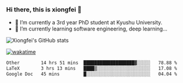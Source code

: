 ### Hi there, this is xiongfei 👋


- 🔭 I’m currently a 3rd year PhD student at Kyushu University.
- 🌱 I’m currently learning software engineering, deep learning...

<!--
**X1on9f31/X1on9f31** is a ✨ _special_ ✨ repository because its `README.md` (this file) appears on your GitHub profile.
Here are some ideas to get you started:
-->

![Xiongfei's GitHub stats](https://github-readme-stats.vercel.app/api?username=X1on9f31)


[![wakatime](https://wakatime.com/badge/user/9e8d5516-d162-43e7-9563-87295d455a71.svg)](https://wakatime.com/@9e8d5516-d162-43e7-9563-87295d455a71)

<!--START_SECTION:waka-->

```txt
Other        14 hrs 51 mins  ███████████████████▓░░░░░   78.88 %
LaTeX        3 hrs 13 mins   ████▒░░░░░░░░░░░░░░░░░░░░   17.08 %
Google Doc   45 mins         █░░░░░░░░░░░░░░░░░░░░░░░░   04.04 %
```

<!--END_SECTION:waka-->

